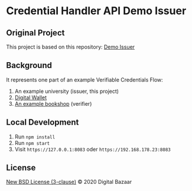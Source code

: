 # Credential Handler API Demo Issuer

## Original Project

This project is based on this repository: [Demo Issuer](https://chapi-demo-issuer.digitalbazaar.com/)

## Background

It represents one part of an example Verifiable Credentials Flow:

1. An example university (issuer, this project)
2. [Digital Wallet](https://github.com/VeronikaSedlackova/Demo-Wallet) 
3. [An example bookshop](https://github.com/VeronikaSedlackova/Demo-Verifier) (verifier)


## Local Development

1. Run `npm install`
2. Run `npm start`
3. Visit `https://127.0.0.1:8083` oder `https://192.168.178.23:8083` 


## License

[New BSD License (3-clause)](LICENSE) © 2020 Digital Bazaar
